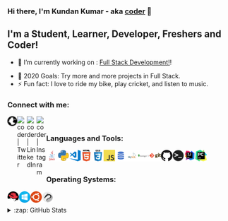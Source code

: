 ### Hi there, I'm Kundan Kumar - aka [coder][website] 👋

<!-- [![Website](https://img.shields.io/website?label=codeSTACKr.com&style=for-the-badge&url=https%3A%2F%2Fcodestackr.com)](https://codestackr.com)
[![Twitter Follow](https://img.shields.io/twitter/follow/codeSTACKr?color=1DA1F2&logo=twitter&style=for-the-badge)](https://twitter.com/intent/follow?original_referer=https%3A%2F%2Fgithub.com%2FcodeSTACKr&screen_name=codeSTACKr) -->

## I'm a Student, Learner, Developer, Freshers and Coder!

- 🔭 I’m currently working on : [Full Stack Development!][faceprep]!
<!-- - 🌱 I’m currently learning new technologies like FullStack Development, and Data Analytics. -->

<!-- - 👯 I’m looking to learn the new things which are required for the Full Stack Development. -->

- 🥅 2020 Goals: Try more and more projects in Full Stack.
- ⚡ Fun fact: I love to ride my bike, play cricket, and listen to music.

<!--

### Spotify Playing 🎧

[<img src="https://now-playing-codestackr.vercel.app/api/spotify-playing" alt="codeSTACKr Spotify Playing" width="350" />](https://open.spotify.com/user/swyqyimdc12jajde4vpwd2x1b) -->

### Connect with me:

[<img align="left" alt="coder" width="22px" src="https://raw.githubusercontent.com/iconic/open-iconic/master/svg/globe.svg" />][website]

<!-- [<img align="left" alt="codeSTACKr | YouTube" width="22px" src="https://cdn.jsdelivr.net/npm/simple-icons@v3/icons/youtube.svg" />][youtube] -->

[<img align="left" alt="coder | Twitter" width="22px" src="https://cdn.jsdelivr.net/npm/simple-icons@v3/icons/twitter.svg" />][twitter]
[<img align="left" alt="coder | LinkedIn" width="22px" src="https://cdn.jsdelivr.net/npm/simple-icons@v3/icons/linkedin.svg" />][linkedin]
[<img align="left" alt="coder | Instagram" width="22px" src="https://cdn.jsdelivr.net/npm/simple-icons@v3/icons/instagram.svg" />][instagram]

<br />

### Languages and Tools:

[<img align="left" alt="JAVA" width="26px" src="https://github.com/MaheshChavan1264/icons/blob/master/java.png" />][webdevplaylist]
[<img align="left" alt="Python" width="26px" src="https://github.com/MaheshChavan1264/icons/blob/master/python.jpg" />][webdevplaylist]

[<img align="left" alt="Visual Studio Code" width="26px" src="https://raw.githubusercontent.com/github/explore/80688e429a7d4ef2fca1e82350fe8e3517d3494d/topics/visual-studio-code/visual-studio-code.png" />][webdevplaylist]

[<img align="left" alt="HTML5" width="26px" src="https://raw.githubusercontent.com/github/explore/80688e429a7d4ef2fca1e82350fe8e3517d3494d/topics/html/html.png" />][webdevplaylist]

[<img align="left" alt="CSS3" width="26px" src="https://raw.githubusercontent.com/github/explore/80688e429a7d4ef2fca1e82350fe8e3517d3494d/topics/css/css.png" />][cssplaylist]

<!--
[<img align="left" alt="Sass" width="26px" src="https://raw.githubusercontent.com/github/explore/80688e429a7d4ef2fca1e82350fe8e3517d3494d/topics/sass/sass.png" />][cssplaylist] -->

[<img align="left" alt="JavaScript" width="26px" src="https://raw.githubusercontent.com/github/explore/80688e429a7d4ef2fca1e82350fe8e3517d3494d/topics/javascript/javascript.png" />][jsplaylist]

<!-- [<img align="left" alt="React" width="26px" src="https://raw.githubusercontent.com/github/explore/80688e429a7d4ef2fca1e82350fe8e3517d3494d/topics/react/react.png" />][reactplaylist]

[<img align="left" alt="Node.js" width="26px" src="https://raw.githubusercontent.com/github/explore/80688e429a7d4ef2fca1e82350fe8e3517d3494d/topics/nodejs/nodejs.png" />][webdevplaylist] -->

[<img align="left" alt="SQL" width="26px" src="https://raw.githubusercontent.com/github/explore/80688e429a7d4ef2fca1e82350fe8e3517d3494d/topics/sql/sql.png" />][webdevplaylist]

[<img align="left" alt="MySQL" width="26px" src="https://raw.githubusercontent.com/github/explore/80688e429a7d4ef2fca1e82350fe8e3517d3494d/topics/mysql/mysql.png" />][webdevplaylist]

[<img align="left" alt="MongoDB" width="26px" src="https://raw.githubusercontent.com/github/explore/80688e429a7d4ef2fca1e82350fe8e3517d3494d/topics/mongodb/mongodb.png" />][webdevplaylist]

[<img align="left" alt="Git" width="26px" src="https://raw.githubusercontent.com/github/explore/80688e429a7d4ef2fca1e82350fe8e3517d3494d/topics/git/git.png" />][webdevplaylist]

[<img align="left" alt="GitHub" width="26px" src="https://raw.githubusercontent.com/github/explore/78df643247d429f6cc873026c0622819ad797942/topics/github/github.png" />][webdevplaylist]

[<img align="left" alt="Terminal" width="26px" src="https://raw.githubusercontent.com/github/explore/80688e429a7d4ef2fca1e82350fe8e3517d3494d/topics/terminal/terminal.png" />][webdevplaylist]

[<img align="left" alt="IntellijIdea" width="26px" src="https://github.com/MaheshChavan1264/icons/blob/master/idea.png" />][webdevplaylist]
[<img align="left" alt="Pycharm" width="26px" src="https://github.com/MaheshChavan1264/icons/blob/master/pycharm.png" />][webdevplaylist]

<br />
<br />

### Operating Systems:

[<img align="left" alt="RedHat" width="26px" src="https://github.com/MaheshChavan1264/icons/blob/master/redhat.png" />][webdevplaylist]
[<img align="left" alt="Windows10" width="26px" src="https://github.com/MaheshChavan1264/icons/blob/master/10.png" />][webdevplaylist]
[<img align="left" alt="Ubuntu" width="26px" src="https://github.com/MaheshChavan1264/icons/blob/master/ubuntu.png" />][webdevplaylist]
[<img align="left" alt="Kali" width="26px" src="https://github.com/MaheshChavan1264/icons/blob/master/kali.png" />][webdevplaylist]

<br />

<!--
<details>
  <summary>:zap: Recent GitHub Activity</summary>
   -->
<!--START_SECTION:activity-->
<!-- 1. ❌ Closed PR [#14](https://github.com/kundan9572/kundan9572/pull/14) in [codeSTACKr/codeSTACKr](https://github.com/kundan9572/codeSTACKr)
2. 🗣 Commented on [#14](https://github.com/kundan9572/codeSTACKr/issues/14) in [codeSTACKr/codeSTACKr](https://github.com/codeSTACKr/codeSTACKr)
3. ❌ Closed PR [#7](https://github.com/kundan9572/codeSTACKr/pull/7) in [codeSTACKr/codeSTACKr](https://github.com/codeSTACKr/codeSTACKr)
4. 🎉 Merged PR [#6](https://github.com/kundan9572/codeSTACKr/pull/6) in [codeSTACKr/codeSTACKr](https://github.com/codeSTACKr/codeSTACKr)
5. 💪 Opened PR [#259](https://github.com/florinpop17/app-ideas/pull/259) in [florinpop17/app-ideas](https://github.com/florinpop17/app-ideas) -->
<!--END_SECTION:activity-->

<!-- </details> -->
<br />

<details>
  <summary>:zap: GitHub Stats</summary>

  <img align="left" alt="Kundan9572 GitHub Stats" src="https://github-readme-stats.codestackr.vercel.app/api?username=kundan9572&show_icons=true&hide_border=true" />

</details>

[website]: a
[faceprep]: https://www.faceprep.in/prograd/full-stack-developer/?source=Home
[twitter]: a
[instagram]: https://instagram.com/kundan
[linkedin]: https://www.linkedin.com/in/kundan-kumar-922654172
[webdevplaylist]: a
[jsplaylist]: a
[cssplaylist]: a
[reactplaylist]: a
